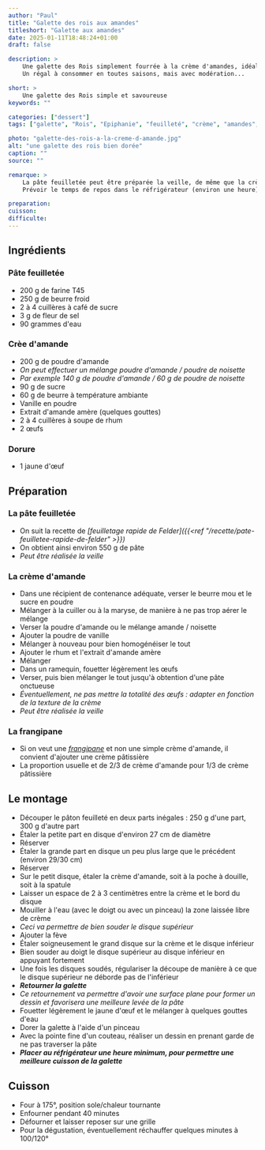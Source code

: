 ```yaml
---
author: "Paul"
title: "Galette des rois aux amandes"
titleshort: "Galette aux amandes"
date: 2025-01-11T18:48:24+01:00
draft: false

description: >
    Une galette des Rois simplement fourrée à la crème d'amandes, idéale pour fêter l'Épiphanie<br>
    Un régal à consommer en toutes saisons, mais avec modération...

short: >
    Une galette des Rois simple et savoureuse
keywords: ""

categories: ["dessert"]
tags: ["galette", "Rois", "Epiphanie", "feuilleté", "crème", "amandes", "noissettes", "frangipane", "fève"]

photo: "galette-des-rois-a-la-creme-d-amande.jpg"
alt: "une galette des rois bien dorée"
caption: ""
source: ""

remarque: >
    La pâte feuilletée peut être préparée la veille, de même que la crème d'amande<br>
    Prévoir le temps de repos dans le réfrigérateur (environ une heure)

preparation: 
cuisson: 
difficulte:
---
```



## Ingrédients
### Pâte feuilletée
- 200 g de farine T45
- 250 g de beurre froid
- 2 à 4 cuillères à café de sucre
- 3 g de fleur de sel
- 90 grammes d'eau
### Crèe d'amande
- 200 g de poudre d'amande
- *On peut effectuer un mélange poudre d'amande / poudre de noisette*
- *Par exemple 140 g de poudre d'amande / 60 g de poudre de noisette*
- 90 g de sucre
- 60 g de beurre à température ambiante
- Vanille en poudre
- Extrait d'amande amère (quelques gouttes)
- 2 à 4 cuillères à soupe de rhum
- 2 &oelig;ufs
### Dorure
- 1 jaune d'&oelig;uf
## Préparation
### La pâte feuilletée
- On suit la recette de *[feuilletage rapide de Felder]({{<ref "/recette/pate-feuilletee-rapide-de-felder" >}})*
- On obtient ainsi environ 550 g de pâte
- *Peut être réalisée la veille*
### La crème d'amande
- Dans une récipient de contenance adéquate, verser le beurre mou et le sucre en poudre
- Mélanger à la cuiller ou à la maryse, de manière à ne pas trop aérer le mélange
- Verser la poudre d'amande ou le mélange amande / noisette
- Ajouter la poudre de vanille
- Mélanger à nouveau pour bien homogénéiser le tout
- Ajouter le rhum et l'extrait d'amande amère
- Mélanger
- Dans un ramequin, fouetter légèrement les &oelig;ufs
- Verser, puis bien mélanger le tout jusqu'à obtention d'une pâte onctueuse
- *Éventuellement, ne pas mettre la totalité des &oelig;ufs : adapter en fonction de la texture de la crème*
- *Peut être réalisée la veille*
### La frangipane
- Si on veut une *[frangipane](https://fr.wikipedia.org/wiki/Frangipane)* et non une simple crème d'amande, il convient d'ajouter une crème pâtissière
- La proportion usuelle et de 2/3 de crème d'amande pour 1/3 de crème pâtissière
## Le montage
- Découper le pâton feuilleté en deux parts inégales : 250 g d'une part, 300 g d'autre part
- Étaler la petite part en disque d'environ 27 cm de diamètre
- Réserver
- Étaler la grande part en disque un peu plus large que le précédent (environ 29/30 cm)
- Réserver
- Sur le petit disque, étaler la crème d'amande, soit à la poche à douille, soit à la spatule
- Laisser un espace de 2 à 3 centimètres entre la crème et le bord du disque
- Mouiller à l'eau (avec le doigt ou avec un pinceau) la zone laissée libre de crème
- *Ceci va permettre de bien souder le disque supérieur*
- Ajouter la fève
- Étaler soigneusement le grand disque sur la crème et le disque inférieur
- Bien souder au doigt le disque supérieur au disque inférieur en appuyant fortement
- Une fois les disques soudés, régulariser la découpe de manière à ce que le disque supérieur ne déborde pas de l'inférieur
- ***Retourner la galette***
- *Ce retournement va permettre d'avoir une surface plane pour former un dessin et favorisera une meilleure levée de la pâte*
- Fouetter légèrement le jaune d'&oelig;uf et le mélanger à quelques gouttes d'eau
- Dorer la galette à l'aide d'un pinceau
- Avec la pointe fine d'un couteau, réaliser un dessin en prenant garde de ne pas traverser la pâte
- ***Placer au réfrigérateur une heure minimum, pour permettre une meilleure cuisson de la galette***
## Cuisson
- Four à 175°, position sole/chaleur tournante
- Enfourner pendant 40 minutes
- Défourner et laisser reposer sur une grille
- Pour la dégustation, éventuellement réchauffer quelques minutes à 100/120°

